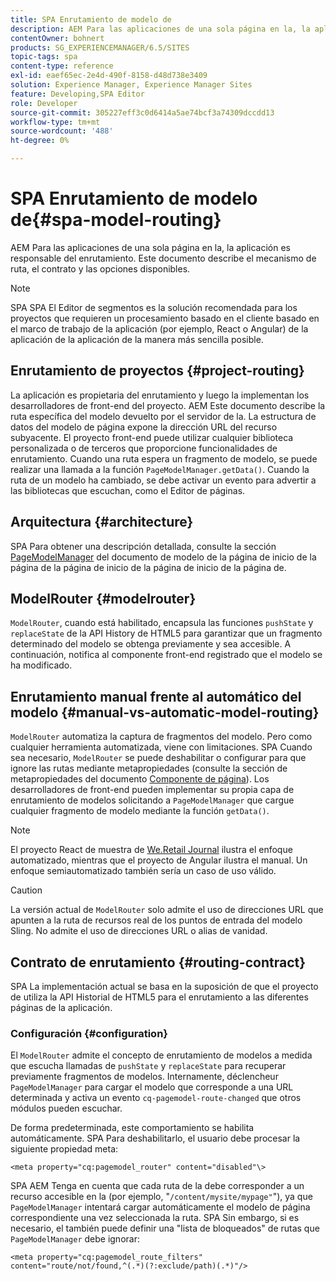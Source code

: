 ```yaml
---
title: SPA Enrutamiento de modelo de
description: AEM Para las aplicaciones de una sola página en la, la aplicación es responsable del enrutamiento. Este documento describe el mecanismo de ruta, el contrato y las opciones disponibles.
contentOwner: bohnert
products: SG_EXPERIENCEMANAGER/6.5/SITES
topic-tags: spa
content-type: reference
exl-id: eaef65ec-2e4d-490f-8158-d48d738e3409
solution: Experience Manager, Experience Manager Sites
feature: Developing,SPA Editor
role: Developer
source-git-commit: 305227eff3c0d6414a5ae74bcf3a74309dccdd13
workflow-type: tm+mt
source-wordcount: '488'
ht-degree: 0%

---
```


# SPA Enrutamiento de modelo de{#spa-model-routing}

AEM Para las aplicaciones de una sola página en la, la aplicación es responsable del enrutamiento. Este documento describe el mecanismo de ruta, el contrato y las opciones disponibles.

>[!NOTE]
>
>SPA SPA El Editor de segmentos es la solución recomendada para los proyectos que requieren un procesamiento basado en el cliente basado en el marco de trabajo de la aplicación (por ejemplo, React o Angular) de la aplicación de la aplicación de la manera más sencilla posible.

## Enrutamiento de proyectos {#project-routing}

La aplicación es propietaria del enrutamiento y luego la implementan los desarrolladores de front-end del proyecto. AEM Este documento describe la ruta específica del modelo devuelto por el servidor de la. La estructura de datos del modelo de página expone la dirección URL del recurso subyacente. El proyecto front-end puede utilizar cualquier biblioteca personalizada o de terceros que proporcione funcionalidades de enrutamiento. Cuando una ruta espera un fragmento de modelo, se puede realizar una llamada a la función `PageModelManager.getData()`. Cuando la ruta de un modelo ha cambiado, se debe activar un evento para advertir a las bibliotecas que escuchan, como el Editor de páginas.

## Arquitectura {#architecture}

SPA Para obtener una descripción detallada, consulte la sección [PageModelManager](/help/sites-developing/spa-blueprint.md#pagemodelmanager) del documento de modelo de la página de inicio de la página de la página de inicio de la página de inicio de la página de.

## ModelRouter {#modelrouter}

`ModelRouter`, cuando está habilitado, encapsula las funciones `pushState` y `replaceState` de la API History de HTML5 para garantizar que un fragmento determinado del modelo se obtenga previamente y sea accesible. A continuación, notifica al componente front-end registrado que el modelo se ha modificado.

## Enrutamiento manual frente al automático del modelo {#manual-vs-automatic-model-routing}

`ModelRouter` automatiza la captura de fragmentos del modelo. Pero como cualquier herramienta automatizada, viene con limitaciones. SPA Cuando sea necesario, `ModelRouter` se puede deshabilitar o configurar para que ignore las rutas mediante metapropiedades (consulte la sección de metapropiedades del documento [Componente de página](/help/sites-developing/spa-page-component.md)). Los desarrolladores de front-end pueden implementar su propia capa de enrutamiento de modelos solicitando a `PageModelManager` que cargue cualquier fragmento de modelo mediante la función `getData()`.

>[!NOTE]
>
>El proyecto React de muestra de [We.Retail Journal](https://github.com/adobe/aem-sample-we-retail-journal) ilustra el enfoque automatizado, mientras que el proyecto de Angular ilustra el manual. Un enfoque semiautomatizado también sería un caso de uso válido.

>[!CAUTION]
>
>La versión actual de `ModelRouter` solo admite el uso de direcciones URL que apunten a la ruta de recursos real de los puntos de entrada del modelo Sling. No admite el uso de direcciones URL o alias de vanidad.

## Contrato de enrutamiento {#routing-contract}

SPA La implementación actual se basa en la suposición de que el proyecto de utiliza la API Historial de HTML5 para el enrutamiento a las diferentes páginas de la aplicación.

### Configuración {#configuration}

El `ModelRouter` admite el concepto de enrutamiento de modelos a medida que escucha llamadas de `pushState` y `replaceState` para recuperar previamente fragmentos de modelos. Internamente, déclencheur `PageModelManager` para cargar el modelo que corresponde a una URL determinada y activa un evento `cq-pagemodel-route-changed` que otros módulos pueden escuchar.

De forma predeterminada, este comportamiento se habilita automáticamente. SPA Para deshabilitarlo, el usuario debe procesar la siguiente propiedad meta:

```
<meta property="cq:pagemodel_router" content="disabled"\>
```

SPA AEM Tenga en cuenta que cada ruta de la debe corresponder a un recurso accesible en la (por ejemplo, &quot;`/content/mysite/mypage"`&quot;), ya que `PageModelManager` intentará cargar automáticamente el modelo de página correspondiente una vez seleccionada la ruta. SPA Sin embargo, si es necesario, el también puede definir una &quot;lista de bloqueados&quot; de rutas que `PageModelManager` debe ignorar:

```
<meta property="cq:pagemodel_route_filters" content="route/not/found,^(.*)(?:exclude/path)(.*)"/>
```
